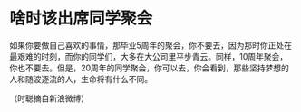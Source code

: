 # 啥时该出席同学聚会

如果你要做自己喜欢的事情，那毕业5周年的聚会，你不要去，因为那时你正处在最艰难的时刻，而你的同学们，大多在大公司里平步青云。同样，10周年聚会，你也不要去。但是，20周年的同学聚会，你可以去，你会看到，那些坚持梦想的人和随波逐流的人，生命将有什么不同。

（时聪摘自新浪微博）